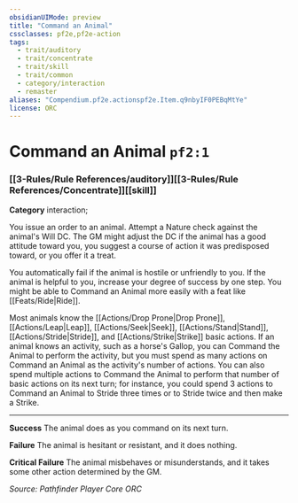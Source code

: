 ```yaml
---
obsidianUIMode: preview
title: "Command an Animal"
cssclasses: pf2e,pf2e-action
tags:
  - trait/auditory
  - trait/concentrate
  - trait/skill
  - trait/common
  - category/interaction
  - remaster
aliases: "Compendium.pf2e.actionspf2e.Item.q9nbyIF0PEBqMtYe"
license: ORC
---
```

# Command an Animal `pf2:1`

### [[3-Rules/Rule References/auditory]][[3-Rules/Rule References/Concentrate]][[skill]]

**Category** interaction; 




You issue an order to an animal. Attempt a Nature check against the animal's Will DC. The GM might adjust the DC if the animal has a good attitude toward you, you suggest a course of action it was predisposed toward, or you offer it a treat.

You automatically fail if the animal is hostile or unfriendly to you. If the animal is helpful to you, increase your degree of success by one step. You might be able to Command an Animal more easily with a feat like [[Feats/Ride|Ride]].

Most animals know the [[Actions/Drop Prone|Drop Prone]], [[Actions/Leap|Leap]], [[Actions/Seek|Seek]], [[Actions/Stand|Stand]], [[Actions/Stride|Stride]], and [[Actions/Strike|Strike]] basic actions. If an animal knows an activity, such as a horse's Gallop, you can Command the Animal to perform the activity, but you must spend as many actions on Command an Animal as the activity's number of actions. You can also spend multiple actions to Command the Animal to perform that number of basic actions on its next turn; for instance, you could spend 3 actions to Command an Animal to Stride three times or to Stride twice and then make a Strike.

* * *

**Success** The animal does as you command on its next turn.

**Failure** The animal is hesitant or resistant, and it does nothing.

**Critical Failure** The animal misbehaves or misunderstands, and it takes some other action determined by the GM.

*Source: Pathfinder Player Core*
*ORC*